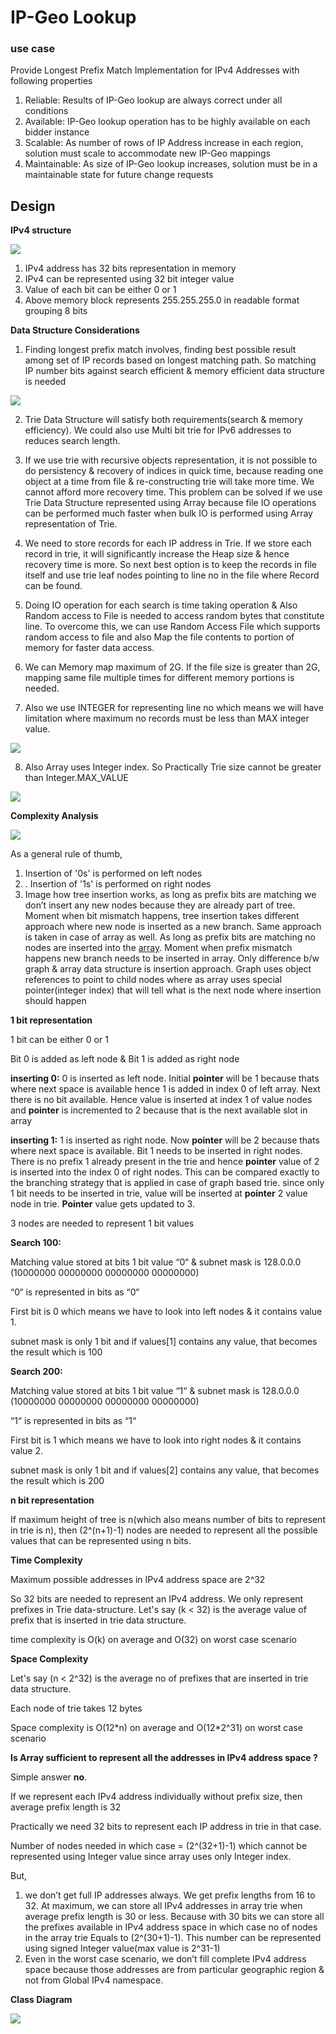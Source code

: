 ﻿# **IP-Geo Lookup**
### **use case**
Provide Longest Prefix Match Implementation for IPv4 Addresses with following properties

1. Reliable: Results of IP-Geo lookup are always correct under all conditions
2. Available: IP-Geo lookup operation has to be highly available on each bidder instance
3. Scalable: As number of rows of IP Address increase in each region, solution must scale to accommodate new IP-Geo mappings
4. Maintainable: As size of IP-Geo lookup increases, solution must be in a maintainable state for future change requests

## **Design**
**IPv4 structure**

![](IP-Geo+Lookup.001.png) 

1. IPv4 address has 32 bits representation in memory
2.  IPv4 can be represented using 32 bit integer value
3. Value of each bit can be either 0 or 1
4. Above memory block represents 255.255.255.0 in readable format grouping 8 bits

**Data Structure Considerations**

1. Finding longest prefix match involves, finding best possible result among set of IP records based on longest matching path. So matching IP number bits against search efficient & memory efficient data structure is needed

![](IP-Geo+Lookup.002.png) 

2. Trie Data Structure will satisfy both requirements(search & memory efficiency). We could also use Multi bit trie for IPv6 addresses to reduces search length.

3. If we use trie with recursive objects representation, it is not possible to do persistency & recovery of indices in quick time, because reading one object at a time from file & re-constructing trie will take more time. We cannot afford more recovery time. This problem can be solved if we use Trie Data Structure represented using Array because file IO operations can be performed much faster when bulk IO is performed using Array representation of Trie.

4. We need to store records for each IP address in Trie. If we store each record in trie, it will significantly increase the Heap size & hence recovery time is more. So next best option is to keep the records in file itself and use trie leaf nodes pointing to line no in the file where Record can be found.

5. Doing IO operation for each search is time taking operation & Also Random access to File is needed to access random bytes that constitute line. To overcome this, we can use Random Access File which supports random access to file and also Map the file contents to portion of memory for faster data access.

6. We can Memory map maximum of 2G. If the file size is greater than 2G, mapping same file multiple times for different memory portions is needed.

7. Also we use INTEGER for representing line no which means we will have limitation where maximum no records must be less than MAX integer value.

![](IP-Geo+Lookup.003.png) 

8. Also Array uses Integer index. So Practically Trie size cannot be greater than Integer.MAX\_VALUE


![](IP-Geo+Lookup.004.png) 

**Complexity Analysis**

![](IP-Geo+Lookup.005.png) 

As a general rule of thumb, 

1. Insertion of '0s' is performed on left nodes
2. . Insertion of '1s' is performed on right nodes
3. Image how tree insertion works, as long as prefix bits are matching we don’t insert any new nodes because they are already part of tree. Moment when bit mismatch happens, tree insertion takes different approach where new node is inserted as a new branch. Same approach is taken in case of array as well. As long as prefix bits are matching no nodes are inserted into the [array](http://array.It). Moment when prefix mismatch happens new branch needs to be inserted in array. Only difference b/w graph & array data structure is insertion approach. Graph uses object references to point to child nodes where as array uses special pointer(integer index) that will tell what is the next node where insertion should happen

**1 bit representation**

1 bit can be either 0 or 1

Bit 0 is added as left node & Bit 1 is added as right node

**inserting 0:** 0 is inserted as left node. Initial **pointer** will be 1 because thats where next space is available hence 1 is added in index 0 of left array. Next there is no bit available. Hence value is inserted at index 1 of value nodes and **pointer** is incremented to 2 because that is the next available slot in array

**inserting 1:** 1 is inserted as right node. Now **pointer** will be 2 because thats where next space is available. Bit 1 needs to be inserted in right nodes. There is no prefix 1 already present in the trie and hence **pointer** value of 2 is inserted into the index 0 of right nodes. This can be compared exactly to the branching strategy that is applied in case of graph based trie. since only 1 bit needs to be inserted in trie, value will be inserted at **pointer** 2 value node in trie. **Pointer** value gets updated to 3.

3 nodes are needed to represent 1 bit values

**Search 100:**

Matching value stored at bits 1 bit value “0“ & subnet mask is 128.0.0.0 (10000000 00000000 00000000 00000000)

“0“ is represented in bits as “0“

First bit is 0 which means we have to look into left nodes & it contains value 1.

subnet mask is only 1 bit and if values[1] contains any value, that becomes the result which is 100

**Search 200:**

Matching value stored at bits 1 bit value “1“ & subnet mask is 128.0.0.0 (10000000 00000000 00000000 00000000)

“1“ is represented in bits as “1“

First bit is 1 which means we have to look into right nodes & it contains value 2.

subnet mask is only 1 bit and if values[2] contains any value, that becomes the result which is 200

**n bit representation**

If maximum height of tree is n(which also means number of bits to represent in trie is n), then (2^(n+1)-1) nodes are needed to represent all the possible values that can be represented using n bits.

**Time Complexity**

Maximum possible addresses in IPv4 address space are 2^32

So 32 bits are needed to represent an IPv4 address. We only represent prefixes in Trie data-structure. Let's say (k < 32) is the average value of prefix that is inserted in trie data structure.

time complexity is O(k) on average and O(32) on worst case scenario

**Space Complexity**

Let's say (n < 2^32) is the average no of prefixes that are inserted in trie data structure.

Each node of trie takes 12 bytes

Space complexity is O(12\*n) on average and O(12\*2^31) on worst case scenario

**Is Array sufficient to represent all the addresses in IPv4 address space ?**

Simple answer **no**.

If we represent each IPv4 address individually without prefix size, then average prefix length is 32

Practically we need 32 bits to represent each IP address in trie in that case.

Number of nodes needed in which case = (2^(32+1)-1) which cannot be represented using Integer value since array uses only Integer index. 

But, 

1. we don’t get full IP addresses always. We get prefix lengths from 16 to 32. At maximum, we can store all IPv4 addresses in array trie when average prefix length is 30 or less. Because with 30 bits we can store all the prefixes available in IPv4 address space in which case no of nodes in the array trie Equals to (2^(30+1)-1). This number can be represented using signed Integer value(max value is 2^31-1)
2. Even in the worst case scenario, we don’t fill complete IPv4 address space because those addresses are from particular geographic region & not from Global IPv4 namespace.

**Class Diagram**

![](IP-Geo+Lookup.006.png) 
